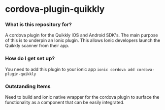 # cordova-plugin-quikkly #

### What is this repository for? ###

A cordova plugin for the Quikkly IOS and Android SDK's. The main purpose of this is to underpin an Ionic plugin. This allows Ionic developers launch the Quikkly scanner from their app.

### How do I get set up? ###

You need to add this plugin to your ionic app
`ionic cordova add cordova-plugin-quikkly`

### Outstanding Items ###

Need to build and ionic native wrapper for the cordova plugin to surface the functionality as a component that can be easily integrated.
